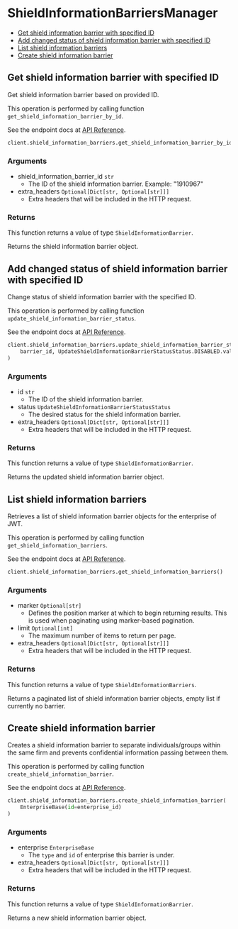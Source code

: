 # ShieldInformationBarriersManager

- [Get shield information barrier with specified ID](#get-shield-information-barrier-with-specified-id)
- [Add changed status of shield information barrier with specified ID](#add-changed-status-of-shield-information-barrier-with-specified-id)
- [List shield information barriers](#list-shield-information-barriers)
- [Create shield information barrier](#create-shield-information-barrier)

## Get shield information barrier with specified ID

Get shield information barrier based on provided ID.

This operation is performed by calling function `get_shield_information_barrier_by_id`.

See the endpoint docs at
[API Reference](https://developer.box.com/reference/get-shield-information-barriers-id/).

<!-- sample get_shield_information_barriers_id -->

```python
client.shield_information_barriers.get_shield_information_barrier_by_id(barrier_id)
```

### Arguments

- shield_information_barrier_id `str`
  - The ID of the shield information barrier. Example: "1910967"
- extra_headers `Optional[Dict[str, Optional[str]]]`
  - Extra headers that will be included in the HTTP request.

### Returns

This function returns a value of type `ShieldInformationBarrier`.

Returns the shield information barrier object.

## Add changed status of shield information barrier with specified ID

Change status of shield information barrier with the specified ID.

This operation is performed by calling function `update_shield_information_barrier_status`.

See the endpoint docs at
[API Reference](https://developer.box.com/reference/post-shield-information-barriers-change-status/).

<!-- sample post_shield_information_barriers_change_status -->

```python
client.shield_information_barriers.update_shield_information_barrier_status(
    barrier_id, UpdateShieldInformationBarrierStatusStatus.DISABLED.value
)
```

### Arguments

- id `str`
  - The ID of the shield information barrier.
- status `UpdateShieldInformationBarrierStatusStatus`
  - The desired status for the shield information barrier.
- extra_headers `Optional[Dict[str, Optional[str]]]`
  - Extra headers that will be included in the HTTP request.

### Returns

This function returns a value of type `ShieldInformationBarrier`.

Returns the updated shield information barrier object.

## List shield information barriers

Retrieves a list of shield information barrier objects
for the enterprise of JWT.

This operation is performed by calling function `get_shield_information_barriers`.

See the endpoint docs at
[API Reference](https://developer.box.com/reference/get-shield-information-barriers/).

<!-- sample get_shield_information_barriers -->

```python
client.shield_information_barriers.get_shield_information_barriers()
```

### Arguments

- marker `Optional[str]`
  - Defines the position marker at which to begin returning results. This is used when paginating using marker-based pagination.
- limit `Optional[int]`
  - The maximum number of items to return per page.
- extra_headers `Optional[Dict[str, Optional[str]]]`
  - Extra headers that will be included in the HTTP request.

### Returns

This function returns a value of type `ShieldInformationBarriers`.

Returns a paginated list of
shield information barrier objects,
empty list if currently no barrier.

## Create shield information barrier

Creates a shield information barrier to
separate individuals/groups within the same
firm and prevents confidential information passing between them.

This operation is performed by calling function `create_shield_information_barrier`.

See the endpoint docs at
[API Reference](https://developer.box.com/reference/post-shield-information-barriers/).

<!-- sample post_shield_information_barriers -->

```python
client.shield_information_barriers.create_shield_information_barrier(
    EnterpriseBase(id=enterprise_id)
)
```

### Arguments

- enterprise `EnterpriseBase`
  - The `type` and `id` of enterprise this barrier is under.
- extra_headers `Optional[Dict[str, Optional[str]]]`
  - Extra headers that will be included in the HTTP request.

### Returns

This function returns a value of type `ShieldInformationBarrier`.

Returns a new shield information barrier object.
